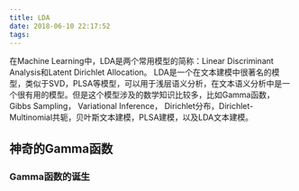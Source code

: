 ```yaml
---
title: LDA
date: 2018-06-10 22:17:52
tags:
---
```


在Machine Learning中，LDA是两个常用模型的简称：Linear Discriminant Analysis和Latent Dirichlet Allocation。
LDA是一个在文本建模中很著名的模型，类似于SVD，PLSA等模型，可以用于浅层语义分析，在文本语义分析中是一个很有用的模型。但是这个模型涉及的数学知识比较多，比如Gamma函数，Gibbs Sampling， Variational Inference， Dirichlet分布，Dirichlet-Multinomial共轭，贝叶斯文本建模，PLSA建模，以及LDA文本建模。


## 神奇的Gamma函数

### Gamma函数的诞生


